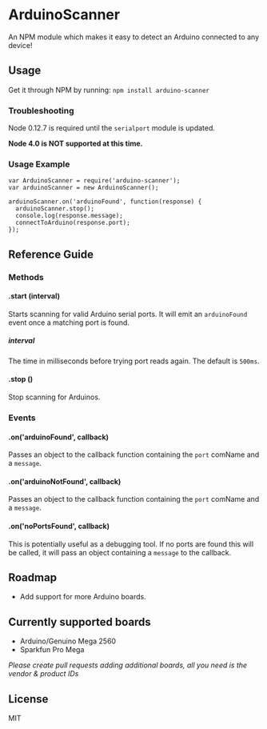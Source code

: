 # ArduinoScanner
An NPM module which makes it easy to detect an Arduino connected to any device!

## Usage
Get it through NPM by running: `npm install arduino-scanner`

### Troubleshooting
Node 0.12.7 is required until the `serialport` module is updated.

**Node 4.0 is NOT supported at this time.**

### Usage Example

```node
var ArduinoScanner = require('arduino-scanner');
var arduinoScanner = new ArduinoScanner();

arduinoScanner.on('arduinoFound', function(response) {
  arduinoScanner.stop();
  console.log(response.message);
  connectToArduino(response.port);
});
```

## Reference Guide
### Methods
#### .start (interval)
Starts scanning for valid Arduino serial ports.
It will emit an `arduinoFound` event once a matching port is found.

##### interval
The time in milliseconds before trying port reads again.
The default is `500ms`.

#### .stop ()
Stop scanning for Arduinos.

### Events
#### .on('arduinoFound', callback)
Passes an object to the callback function containing the `port` comName and a `message`.

#### .on('arduinoNotFound', callback)
Passes an object to the callback function containing the `port` comName and a `message`.

#### .on('noPortsFound', callback)
This is potentially useful as a debugging tool. If no ports are found this will be called, it will pass an object containing a `message` to the callback.

## Roadmap
- Add support for more Arduino boards.

## Currently supported boards
- Arduino/Genuino Mega 2560
- Sparkfun Pro Mega

_Please create pull requests adding additional boards, all you need is the vendor & product IDs_

## License
MIT
